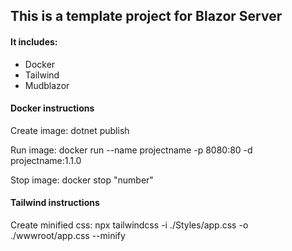 ## This is a template project for Blazor Server

#### It includes:

- Docker
- Tailwind
- Mudblazor

#### Docker instructions

Create image:
dotnet publish

Run image:
docker run --name projectname -p 8080:80 -d projectname:1.1.0

Stop image:
docker stop "number"

#### Tailwind instructions

Create minified css:
npx tailwindcss -i ./Styles/app.css -o ./wwwroot/app.css --minify
